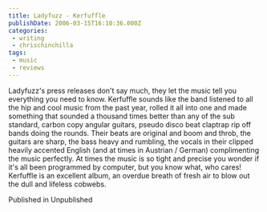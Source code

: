 ```yaml
---
title: Ladyfuzz - Kerfuffle
publishDate: 2006-03-15T16:10:36.000Z
categories:
 - writing
 - chrischinchilla
tags: 
 - music 
 - reviews
---
```


Ladyfuzz's press releases don't say much, they let the music tell you everything you need to know. Kerfuffle sounds like the band listened to all the hip and cool music from the past year, rolled it all into one and made something that sounded a thousand times better than any of the sub standard, carbon copy angular guitars, pseudo disco beat claptrap rip off bands doing the rounds. Their beats are original and boom and throb, the guitars are sharp, the bass heavy and rumbling, the vocals in their clipped heavily accented English (and at times in Austrian / German) complimenting the music perfectly. At times the music is so tight and precise you wonder if it's all been programmed by computer, but you know what, who cares! Kerfuffle is an excellent album, an overdue breath of fresh air to blow out the dull and lifeless cobwebs.

Published in Unpublished
